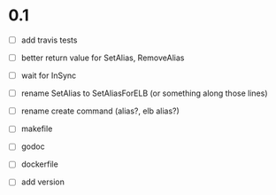 # 0.1

- [ ] add travis tests

- [ ] better return value for SetAlias, RemoveAlias

- [ ] wait for InSync

- [ ] rename SetAlias to SetAliasForELB (or something along those lines)

- [ ] rename create command (alias?, elb alias?)

- [ ] makefile

- [ ] godoc

- [ ] dockerfile

- [ ] add version
